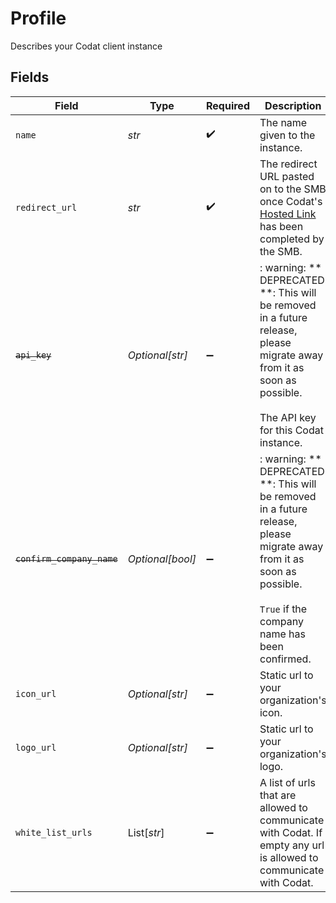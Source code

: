 # Profile

Describes your Codat client instance


## Fields

| Field                                                                                                                                                                   | Type                                                                                                                                                                    | Required                                                                                                                                                                | Description                                                                                                                                                             | Example                                                                                                                                                                 |
| ----------------------------------------------------------------------------------------------------------------------------------------------------------------------- | ----------------------------------------------------------------------------------------------------------------------------------------------------------------------- | ----------------------------------------------------------------------------------------------------------------------------------------------------------------------- | ----------------------------------------------------------------------------------------------------------------------------------------------------------------------- | ----------------------------------------------------------------------------------------------------------------------------------------------------------------------- |
| `name`                                                                                                                                                                  | *str*                                                                                                                                                                   | :heavy_check_mark:                                                                                                                                                      | The name given to the instance.                                                                                                                                         | Bob's Burgers                                                                                                                                                           |
| `redirect_url`                                                                                                                                                          | *str*                                                                                                                                                                   | :heavy_check_mark:                                                                                                                                                      | The redirect URL pasted on to the SMB once Codat's [Hosted Link](https://docs.codat.io/auth-flow/authorize-hosted-link) has been completed by the SMB.                  | https://bobs-burgers.{countrySuffix}/{companyId}                                                                                                                        |
| ~~`api_key`~~                                                                                                                                                           | *Optional[str]*                                                                                                                                                         | :heavy_minus_sign:                                                                                                                                                      | : warning: ** DEPRECATED **: This will be removed in a future release, please migrate away from it as soon as possible.<br/><br/>The API key for this Codat instance.   | sartANTjHAkLdbyDfaynoTQb7pkmj6hXHmnQKMrB                                                                                                                                |
| ~~`confirm_company_name`~~                                                                                                                                              | *Optional[bool]*                                                                                                                                                        | :heavy_minus_sign:                                                                                                                                                      | : warning: ** DEPRECATED **: This will be removed in a future release, please migrate away from it as soon as possible.<br/><br/>`True` if the company name has been confirmed. |                                                                                                                                                                         |
| `icon_url`                                                                                                                                                              | *Optional[str]*                                                                                                                                                         | :heavy_minus_sign:                                                                                                                                                      | Static url to your organization's icon.                                                                                                                                 | https://client-images.codat.io/icon/042399f5-d104-4f38-9ce8-cac3524f4e88_3f5623af-d992-4c22-bc08-e58c520a8526.ico                                                       |
| `logo_url`                                                                                                                                                              | *Optional[str]*                                                                                                                                                         | :heavy_minus_sign:                                                                                                                                                      | Static url to your organization's logo.                                                                                                                                 | https://client-images.codat.io/logo/042399f5-d104-4f38-9ce8-cac3524f4e88_5806cb1f-7342-4c0e-a0a8-99bfbc47b0ff.png                                                       |
| `white_list_urls`                                                                                                                                                       | List[*str*]                                                                                                                                                             | :heavy_minus_sign:                                                                                                                                                      | A list of urls that are allowed to communicate with Codat. If empty any url is allowed to communicate with Codat.                                                       |                                                                                                                                                                         |